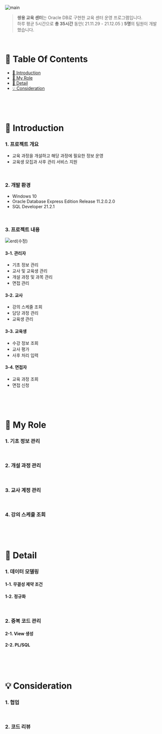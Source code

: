 ![main](https://user-images.githubusercontent.com/87955005/145029269-eafa90aa-d16a-46ae-bebb-d7adf4eca2ce.png)

>  **쌍용 교육 센터**는 Oracle DB로 구현한 교육 센터 운영 프로그램입니다. <br />
>  하루 평균 5시간으로 **총 35시간** 동안( 21.11.29 - 21.12.05 ) **5명**의 팀원이 개발했습니다.

<br />

# 📌 Table Of Contents
* [📖 Introduction](#-introduction)
* [🙋 My Role](#-my-role)
* [🔎 Detail](#-detail)
* [💡 Consideration](#-consideration)

<br />
<br />
<br />



# 📖 Introduction
### 1. 프로젝트 개요
* 교육 과정을 개설하고 해당 과정에 필요한 정보 운영
* 교육생 모집과 사후 관리 서비스 지원
<br />

### 2. 개발 환경
* Windows 10
* Oracle Database Express Edition Release 11.2.0.2.0
* SQL Developer 21.2.1
<br />

### 3. 프로젝트 내용
![erd(수정)](https://user-images.githubusercontent.com/87955005/145387943-b75f7faf-d416-4a0f-906d-224d669ec121.png)
#### 3-1. 관리자
* 기초 정보 관리
* 교사 및 교육생 관리
* 개설 과정 및 과목 관리
* 면접 관리 

#### 3-2. 교사
* 강의 스케줄 조회
* 담당 과정 관리
* 교육생 관리

#### 3-3. 교육생
* 수강 정보 조회
* 교사 평가 
* 사후 처리 입력

#### 3-4. 면접자
* 교육 과정 조회
* 면접 신청

<br />
<br />
<br />


# 🙋 My Role
### 1. 기초 정보 관리

<br />

### 2. 개설 과정 관리

<br />

### 3. 교사 계정 관리

<br />

### 4. 강의 스케줄 조회



<br />
<br />
<br />

# 🔎 Detail
### 1. 데이터 모델링
#### 1-1. 무결성 제약 조건

#### 1-2. 정규화
<br />

### 2. 중복 코드 관리
#### 2-1. View 생성

#### 2-2. PL/SQL


<br />
<br />
<br />

# 💡 Consideration
### 1. 협업
<br />

### 2. 코드 리뷰
<br />

